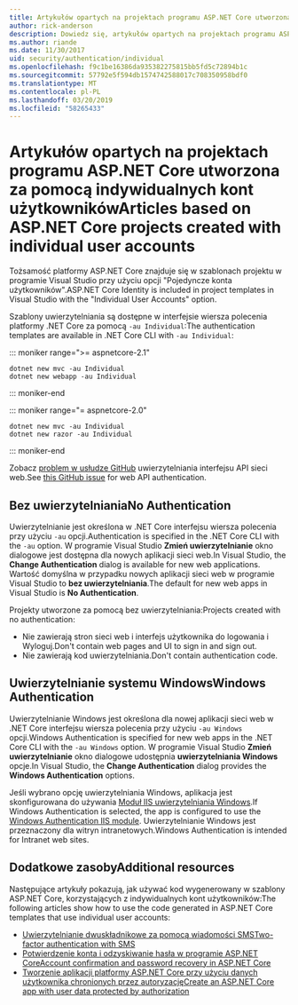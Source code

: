 ```yaml
---
title: Artykułów opartych na projektach programu ASP.NET Core utworzona za pomocą indywidualnych kont użytkowników
author: rick-anderson
description: Dowiedz się, artykułów opartych na projektach programu ASP.NET Core utworzona za pomocą indywidualnych kont użytkowników.
ms.author: riande
ms.date: 11/30/2017
uid: security/authentication/individual
ms.openlocfilehash: f9c1be16386da935382275815bb5fd5c72894b1c
ms.sourcegitcommit: 57792e5f594db1574742588017c708350958bdf0
ms.translationtype: MT
ms.contentlocale: pl-PL
ms.lasthandoff: 03/20/2019
ms.locfileid: "58265433"
---
```

# <a name="articles-based-on-aspnet-core-projects-created-with-individual-user-accounts"></a><span data-ttu-id="4a88c-103">Artykułów opartych na projektach programu ASP.NET Core utworzona za pomocą indywidualnych kont użytkowników</span><span class="sxs-lookup"><span data-stu-id="4a88c-103">Articles based on ASP.NET Core projects created with individual user accounts</span></span>

<span data-ttu-id="4a88c-104">Tożsamość platformy ASP.NET Core znajduje się w szablonach projektu w programie Visual Studio przy użyciu opcji "Pojedyncze konta użytkowników".</span><span class="sxs-lookup"><span data-stu-id="4a88c-104">ASP.NET Core Identity is included in project templates in Visual Studio with the "Individual User Accounts" option.</span></span>

<span data-ttu-id="4a88c-105">Szablony uwierzytelniania są dostępne w interfejsie wiersza polecenia platformy .NET Core za pomocą `-au Individual`:</span><span class="sxs-lookup"><span data-stu-id="4a88c-105">The authentication templates are available in .NET Core CLI with `-au Individual`:</span></span>

::: moniker range=">= aspnetcore-2.1"

```console
dotnet new mvc -au Individual
dotnet new webapp -au Individual
```

::: moniker-end

::: moniker range="= aspnetcore-2.0"

```console
dotnet new mvc -au Individual
dotnet new razor -au Individual
```

::: moniker-end

<span data-ttu-id="4a88c-106">Zobacz [problem w usłudze GitHub](https://github.com/aspnet/AspNetCore/issues/5833) uwierzytelniania interfejsu API sieci web.</span><span class="sxs-lookup"><span data-stu-id="4a88c-106">See [this GitHub issue](https://github.com/aspnet/AspNetCore/issues/5833) for web API authentication.</span></span>

<a name="no"></a>

## <a name="no-authentication"></a><span data-ttu-id="4a88c-107">Bez uwierzytelniania</span><span class="sxs-lookup"><span data-stu-id="4a88c-107">No Authentication</span></span>

<span data-ttu-id="4a88c-108">Uwierzytelnianie jest określona w .NET Core interfejsu wiersza polecenia przy użyciu `-au` opcji.</span><span class="sxs-lookup"><span data-stu-id="4a88c-108">Authentication is specified in the .NET Core CLI with the `-au` option.</span></span> <span data-ttu-id="4a88c-109">W programie Visual Studio **Zmień uwierzytelnianie** okno dialogowe jest dostępna dla nowych aplikacji sieci web.</span><span class="sxs-lookup"><span data-stu-id="4a88c-109">In Visual Studio, the **Change Authentication** dialog is available for new web applications.</span></span> <span data-ttu-id="4a88c-110">Wartość domyślna w przypadku nowych aplikacji sieci web w programie Visual Studio to **bez uwierzytelniania**.</span><span class="sxs-lookup"><span data-stu-id="4a88c-110">The default for new web apps in Visual Studio is **No Authentication**.</span></span>

<span data-ttu-id="4a88c-111">Projekty utworzone za pomocą bez uwierzytelniania:</span><span class="sxs-lookup"><span data-stu-id="4a88c-111">Projects created with no authentication:</span></span>

* <span data-ttu-id="4a88c-112">Nie zawierają stron sieci web i interfejs użytkownika do logowania i Wyloguj.</span><span class="sxs-lookup"><span data-stu-id="4a88c-112">Don't contain web pages and UI to sign in and sign out.</span></span>
* <span data-ttu-id="4a88c-113">Nie zawierają kod uwierzytelniania.</span><span class="sxs-lookup"><span data-stu-id="4a88c-113">Don't contain authentication code.</span></span>

<a name="win"></a>

## <a name="windows-authentication"></a><span data-ttu-id="4a88c-114">Uwierzytelnianie systemu Windows</span><span class="sxs-lookup"><span data-stu-id="4a88c-114">Windows Authentication</span></span>

<span data-ttu-id="4a88c-115">Uwierzytelnianie Windows jest określona dla nowej aplikacji sieci web w .NET Core interfejsu wiersza polecenia przy użyciu `-au Windows` opcji.</span><span class="sxs-lookup"><span data-stu-id="4a88c-115">Windows Authentication is specified for new web apps in the .NET Core CLI with the `-au Windows` option.</span></span> <span data-ttu-id="4a88c-116">W programie Visual Studio **Zmień uwierzytelnianie** okno dialogowe udostępnia **uwierzytelniania Windows** opcje.</span><span class="sxs-lookup"><span data-stu-id="4a88c-116">In Visual Studio, the **Change Authentication** dialog provides the **Windows Authentication** options.</span></span>

<span data-ttu-id="4a88c-117">Jeśli wybrano opcję uwierzytelniania Windows, aplikacja jest skonfigurowana do używania [Moduł IIS uwierzytelniania Windows](xref:host-and-deploy/iis/modules).</span><span class="sxs-lookup"><span data-stu-id="4a88c-117">If Windows Authentication is selected, the app is configured to use the [Windows Authentication IIS module](xref:host-and-deploy/iis/modules).</span></span> <span data-ttu-id="4a88c-118">Uwierzytelnianie Windows jest przeznaczony dla witryn intranetowych.</span><span class="sxs-lookup"><span data-stu-id="4a88c-118">Windows Authentication is intended for Intranet web sites.</span></span>

## <a name="additional-resources"></a><span data-ttu-id="4a88c-119">Dodatkowe zasoby</span><span class="sxs-lookup"><span data-stu-id="4a88c-119">Additional resources</span></span>

<span data-ttu-id="4a88c-120">Następujące artykuły pokazują, jak używać kod wygenerowany w szablony ASP.NET Core, korzystających z indywidualnych kont użytkowników:</span><span class="sxs-lookup"><span data-stu-id="4a88c-120">The following articles show how to use the code generated in ASP.NET Core templates that use individual user accounts:</span></span>

* [<span data-ttu-id="4a88c-121">Uwierzytelnianie dwuskładnikowe za pomocą wiadomości SMS</span><span class="sxs-lookup"><span data-stu-id="4a88c-121">Two-factor authentication with SMS</span></span>](xref:security/authentication/2fa)
* [<span data-ttu-id="4a88c-122">Potwierdzenie konta i odzyskiwanie hasła w programie ASP.NET Core</span><span class="sxs-lookup"><span data-stu-id="4a88c-122">Account confirmation and password recovery in ASP.NET Core</span></span>](xref:security/authentication/accconfirm)
* [<span data-ttu-id="4a88c-123">Tworzenie aplikacji platformy ASP.NET Core przy użyciu danych użytkownika chronionych przez autoryzację</span><span class="sxs-lookup"><span data-stu-id="4a88c-123">Create an ASP.NET Core app with user data protected by authorization</span></span>](xref:security/authorization/secure-data)
